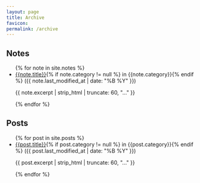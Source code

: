 ```yaml
---
layout: page
title: Archive
favicon:
permalink: /archive
---
```


<div class="grid">
	<div class="col">
		<h2>Notes</h2>
<ul class="archive">
{% for note in site.notes %}
<li><a href="{{ note.url }}{%- if site.use_html_extension -%}.html{%- endif -%}" class="internal-link">{{note.title}}</a>{% if note.category != null %} in {{note.category}}{% endif %} <span>({{ note.last_modified_at | date: "%B %Y" }})</span><p>{{ note.excerpt | strip_html | truncate: 60, "..." }}</p></li>
{% endfor %}
</ul>
    </div>
		<div class="col">
		<h2>Posts</h2>
<ul class="archive">
{% for post in site.posts %}
<li><a href="{{ post.url }}{%- if site.use_html_extension -%}.html{%- endif -%}" class="internal-link">{{post.title}}</a>{% if post.category != null %} in {{post.category}}{% endif %} <span>({{ post.last_modified_at | date: "%B %Y" }})</span><p>{{ post.excerpt | strip_html | truncate: 60, "..." }}</p></li>
{% endfor %}
</ul>
    </div>
</div>